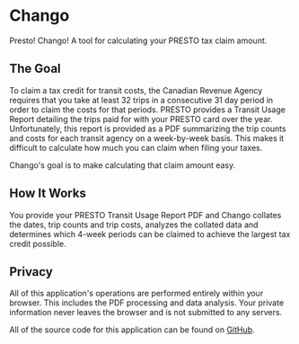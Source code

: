 # Chango

Presto! Chango! A tool for calculating your PRESTO tax claim amount.

## The Goal

To claim a tax credit for transit costs, the Canadian Revenue Agency requires that you take at least 32 trips in a consecutive 31 day period in order to claim the costs for that periods. PRESTO provides a Transit Usage Report detailing the trips paid for with your PRESTO card over the year. Unfortunately, this report is provided as a PDF summarizing the trip counts and costs for each transit agency on a week-by-week basis. This makes it difficult to calculate how much you can claim when filing your taxes.

Chango's goal is to make calculating that claim amount easy.

## How It Works

You provide your PRESTO Transit Usage Report PDF and Chango collates the dates, trip counts and trip costs, analyzes the collated data and determines which 4-week periods can be claimed to achieve the largest tax credit possible.

## Privacy

All of this application's operations are performed entirely within your browser. This includes the PDF processing and data analysis. Your private information never leaves the browser and is not submitted to any servers.

All of the source code for this application can be found on [GitHub](https://github.com/doxxx/chango).
